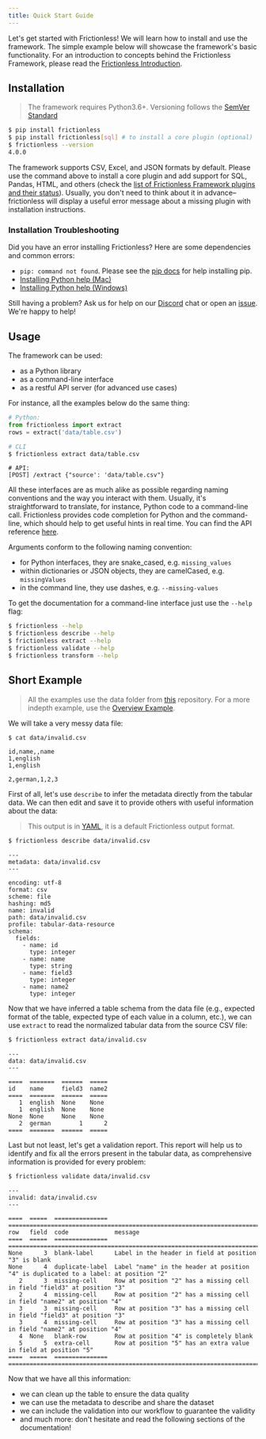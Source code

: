 ```yaml
---
title: Quick Start Guide
---
```


Let's get started with Frictionless! We will learn how to install and use the framework. The simple example below will showcase the framework's basic functionality. For an introduction to concepts behind the Frictionless Framework, please read the [Frictionless Introduction](../introduction/introduction.md).

## Installation

> The framework requires Python3.6+. Versioning follows the [SemVer Standard](https://semver.org/)

```bash
$ pip install frictionless
$ pip install frictionless[sql] # to install a core plugin (optional)
$ frictionless --version
4.0.0
```

The framework supports CSV, Excel, and JSON formats by default. Please use the command above to install a core plugin and add support for SQL, Pandas, HTML, and others (check the [list of Frictionless Framework plugins and their status](https://framework.frictionlessdata.io/docs/references/plugins-reference)). Usually, you don't need to think about it in advance–frictionless will display a useful error message about a missing plugin with installation instructions.

### Installation Troubleshooting
Did you have an error installing Frictionless? Here are some dependencies and common errors:
- `pip: command not found`. Please see the [pip docs](https://pip.pypa.io/en/stable/installing/) for help installing pip.
- [Installing Python help (Mac)](https://docs.python.org/3/using/mac.html)
- [Installing Python help (Windows)](https://docs.python.org/3/using/windows.html)

Still having a problem? Ask us for help on our [Discord](https://discord.com/invite/j9DNFNw) chat or open an [issue](https://github.com/frictionlessdata/frictionless-py/issues). We're happy to help!

## Usage

The framework can be used:
- as a Python library
- as a command-line interface
- as a restful API server (for advanced use cases)

For instance, all the examples below do the same thing:

```python
# Python:
from frictionless import extract
rows = extract('data/table.csv')
```

```bash
# CLI
$ frictionless extract data/table.csv
```

```
# API:
[POST] /extract {"source': 'data/table.csv"}
```

All these interfaces are as much alike as possible regarding naming conventions and the way you interact with them. Usually, it's straightforward to translate, for instance, Python code to a command-line call. Frictionless provides code completion for Python and the command-line, which should help to get useful hints in real time. You can find the API reference [here](../references/api-reference.md).

Arguments conform to the following naming convention:
- for Python interfaces, they are snake_cased, e.g. `missing_values`
- within dictionaries or JSON objects, they are camelCased, e.g. `missingValues`
- in the command line, they use dashes, e.g. `--missing-values`

To get the documentation for a command-line interface just use the `--help` flag:

```bash
$ frictionless --help
$ frictionless describe --help
$ frictionless extract --help
$ frictionless validate --help
$ frictionless transform --help
```

## Short Example

> All the examples use the data folder from [this](https://github.com/frictionlessdata/frictionless-py/) repository. For a more indepth example, use the [Overview Example](overview-example).

We will take a very messy data file:

```bash
$ cat data/invalid.csv
```

```
id,name,,name
1,english
1,english

2,german,1,2,3
```

First of all, let's use `describe` to infer the metadata directly from the tabular data. We can then edit and save it to provide others with useful information about the data:

> This output is in [YAML](https://yaml.org/), it is a default Frictionless output format.


```bash
$ frictionless describe data/invalid.csv
```

```
---
metadata: data/invalid.csv
---

encoding: utf-8
format: csv
scheme: file
hashing: md5
name: invalid
path: data/invalid.csv
profile: tabular-data-resource
schema:
  fields:
    - name: id
      type: integer
    - name: name
      type: string
    - name: field3
      type: integer
    - name: name2
      type: integer
```

Now that we have inferred a table schema from the data file (e.g., expected format of the table, expected type of each value in a column, etc.), we can use `extract` to read the normalized tabular data from the source CSV file:

```bash
$ frictionless extract data/invalid.csv
```

```
---
data: data/invalid.csv
---

====  =======  ======  =====
id    name     field3  name2
====  =======  ======  =====
   1  english  None    None
   1  english  None    None
None  None     None    None
   2  german        1      2
====  =======  ======  =====
```

Last but not least, let's get a validation report. This report will help us to identify and fix all the errors present in the tabular data, as comprehensive information is provided for every problem:


```bash
$ frictionless validate data/invalid.csv
```

```
---
invalid: data/invalid.csv
---

====  =====  ===============  ====================================================================================
row   field  code             message
====  =====  ===============  ====================================================================================
None      3  blank-label      Label in the header in field at position "3" is blank
None      4  duplicate-label  Label "name" in the header at position "4" is duplicated to a label: at position "2"
   2      3  missing-cell     Row at position "2" has a missing cell in field "field3" at position "3"
   2      4  missing-cell     Row at position "2" has a missing cell in field "name2" at position "4"
   3      3  missing-cell     Row at position "3" has a missing cell in field "field3" at position "3"
   3      4  missing-cell     Row at position "3" has a missing cell in field "name2" at position "4"
   4  None   blank-row        Row at position "4" is completely blank
   5      5  extra-cell       Row at position "5" has an extra value in field at position "5"
====  =====  ===============  ====================================================================================
```

Now that we have all this information:
- we can clean up the table to ensure the data quality
- we can use the metadata to describe and share the dataset
- we can include the validation into our workflow to guarantee the validity
- and much more: don't hesitate and read the following sections of the documentation!
